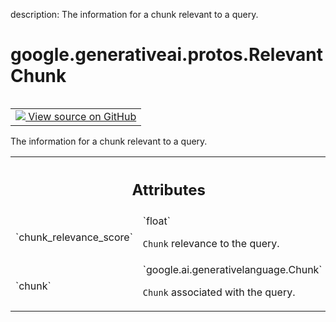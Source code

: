 description: The information for a chunk relevant to a query.

<div itemscope itemtype="http://developers.google.com/ReferenceObject">
<meta itemprop="name" content="google.generativeai.protos.RelevantChunk" />
<meta itemprop="path" content="Stable" />
</div>

# google.generativeai.protos.RelevantChunk

<!-- Insert buttons and diff -->

<table class="tfo-notebook-buttons tfo-api nocontent" align="left">
<td>
  <a target="_blank" href="https://github.com/googleapis/google-cloud-python/tree/main/packages/google-ai-generativelanguage/google/ai/generativelanguage_v1beta/types/retriever_service.py#L281-L299">
    <img src="https://www.tensorflow.org/images/GitHub-Mark-32px.png" />
    View source on GitHub
  </a>
</td>
</table>



The information for a chunk relevant to a query.

<!-- Placeholder for "Used in" -->




<!-- Tabular view -->
 <table class="responsive fixed orange">
<colgroup><col width="214px"><col></colgroup>
<tr><th colspan="2"><h2 class="add-link">Attributes</h2></th></tr>

<tr>
<td>
`chunk_relevance_score`<a id="chunk_relevance_score"></a>
</td>
<td>
`float`

``Chunk`` relevance to the query.
</td>
</tr><tr>
<td>
`chunk`<a id="chunk"></a>
</td>
<td>
`google.ai.generativelanguage.Chunk`

``Chunk`` associated with the query.
</td>
</tr>
</table>



